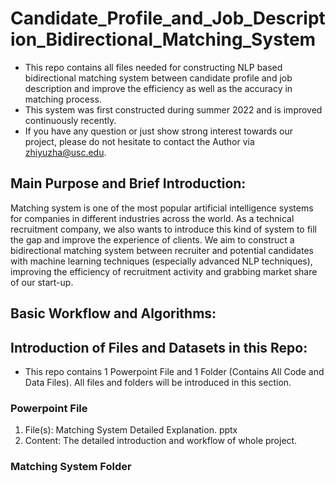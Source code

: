 # Candidate_Profile_and_Job_Description_Bidirectional_Matching_System
- This repo contains all files needed for constructing NLP based bidirectional matching system between candidate profile and job description and improve the efficiency as well as the accuracy in matching process.
- This system was first constructed during summer 2022 and is improved continuously recently.
- If you have any question or just show strong interest towards our project, please do not hesitate to contact the Author via zhiyuzha@usc.edu.

## Main Purpose and Brief Introduction:
Matching system is one of the most popular artificial intelligence systems for companies in different industries across the world. As a technical recruitment company, we also wants to introduce this kind of system to fill the gap and improve the experience of clients. We aim to construct a bidirectional matching system between recruiter and potential candidates with machine learning techniques (especially advanced NLP techniques), improving the efficiency of recruitment activity and grabbing market share of our start-up.


## Basic Workflow and Algorithms:

## Introduction of Files and Datasets in this Repo:
- This repo contains 1 Powerpoint File and 1 Folder (Contains All Code and Data Files). All files and folders will be introduced in this section.

### Powerpoint File
1. File(s): Matching System Detailed Explanation. pptx
2. Content: The detailed introduction and workflow of whole project.

### Matching System Folder
